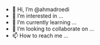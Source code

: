 - 👋 Hi, I’m @ahmadroedi
- 👀 I’m interested in ...
- 🌱 I’m currently learning ...
- 💞️ I’m looking to collaborate on ...
- 📫 How to reach me ...

<!---
ahmadroedi/ahmadroedi is a ✨ special ✨ repository because its `README.md` (this file) appears on your GitHub profile.
You can click the Preview link to take a look at your changes.
--->
